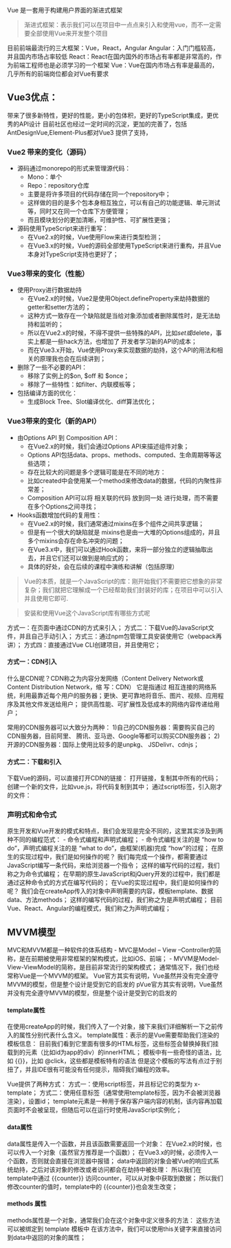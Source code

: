 Vue 是一套用于构建用户界面的渐进式框架
> 渐进式框架：表示我们可以在项目中一点点来引入和使用vue，而不一定需要全部使用Vue来开发整个项目

目前前端最流行的三大框架：Vue，React，Angular
Angular：入门门槛较高，并且国内市场占率较低
React：React在国内国外的市场占有率都是非常高的，作为前端工程师也是必须学习的一个框架
Vue：Vue在国内市场占有率是最高的，几乎所有的前端岗位都会对Vue有要求

## Vue3优点：
带来了很多新特性，更好的性能，更小的包体积，更好的TypeScript集成，更优秀的API设计
目前社区也经过一定时间的沉淀，更加的完善了，包括AntDesignVue,Element-Plus都对Vue3 提供了支持，

### Vue2 带来的变化（源码）
- 源码通过monorepo的形式来管理源代码：   
    - Mono：单个 
    - Repo：repository仓库
    - 主要是将许多项目的代码存储在同一个repository中；
    - 这样做的目的是多个包本身相互独立，可以有自己的功能逻辑、单元测试等，同时又在同一个仓库下方便管理；
    - 而且模块划分的更加清晰，可维护性、可扩展性更强； 
- 源码使用TypeScript来进行重写： 
    - 在Vue2.x的时候，Vue使用Flow来进行类型检测； 
    - 在Vue3.x的时候，Vue的源码全部使用TypeScript来进行重构，并且Vue本身对TypeScript支持也更好了；

### Vue3带来的变化（性能）
- 使用Proxy进行数据劫持
    - 在Vue2.x的时候，Vue2是使用Object.defineProperty来劫持数据的getter和setter方法的；
    - 这种方式一致存在一个缺陷就是当给对象添加或者删除属性时，是无法劫持和监听的；
    - 所以在Vue2.x的时候，不得不提供一些特殊的API，比如$set或$delete，事实上都是一些hack方法，也增加了
开发者学习新的API的成本； 
    - 而在Vue3.x开始，Vue使用Proxy来实现数据的劫持，这个API的用法和相关的原理我也会在后续讲到；
- 删除了一些不必要的API： 
    - 移除了实例上的$on, $off 和 $once；
    - 移除了一些特性：如filter、内联模板等；
-  包括编译方面的优化： 
    - 生成Block Tree、Slot编译优化、diff算法优化；

### Vue3带来的变化（新的API）
- 由Options API 到 Composition API： 
    - 在Vue2.x的时候，我们会通过Options API来描述组件对象； 
    - Options API包括data、props、methods、computed、生命周期等等这些选项；
    - 存在比较大的问题是多个逻辑可能是在不同的地方：
    - 比如created中会使用某一个method来修改data的数据，代码的内聚性非常差； 
    - Composition API可以将 相关联的代码 放到同一处 进行处理，而不需要在多个Options之间寻找； 
- Hooks函数增加代码的复用性： 
    - 在Vue2.x的时候，我们通常通过mixins在多个组件之间共享逻辑； 
    - 但是有一个很大的缺陷就是 mixins也是由一大堆的Options组成的，并且多个mixins会存在命名冲突的问题；
    - 在Vue3.x中，我们可以通过Hook函数，来将一部分独立的逻辑抽取出去，并且它们还可以做到是响应式的；
    - 具体的好处，会在后续的课程中演练和讲解（包括原理）

> Vue的本质，就是一个JavaScript的库：刚开始我们不需要把它想象的非常复杂；我们就把它理解成一个已经帮助我们封装好的库；在项目中可以引入并且使用它即可.

> 安装和使用Vue这个JavaScript库有哪些方式呢

方式一：在页面中通过CDN的方式来引入；
方式二：下载Vue的JavaScript文件，并且自己手动引入；
方式三：通过npm包管理工具安装使用它（webpack再讲）；
方式四：直接通过Vue CLI创建项目，并且使用它；

#### 方式一：CDN引入
什么是CDN呢？CDN称之为内容分发网络（Content Delivery Network或Content Distribution Network，缩 写：CDN） 
它是指通过 相互连接的网络系统，利用最靠近每个用户的服务器；更快、更可靠地将音乐、图片、视频、应用程序及其他文件发送给用户；
提供高性能、可扩展性及低成本的网络内容传递给用户；

常用的CDN服务器可以大致分为两种： 1)自己的CDN服务器：需要购买自己的CDN服务器，目前阿里、
腾讯、亚马逊、Google等都可以购买CDN服务器； 2)开源的CDN服务器：国际上使用比较多的是unpkg、 JSDelivr、cdnjs；
> <script src="https://unpkg.com/vue@next"></script>

#### 方式二：下载和引入

下载Vue的源码，可以直接打开CDN的链接： 
打开链接，复制其中所有的代码； 
创建一个新的文件，比如vue.js，将代码复制到其中；
通过script标签，引入刚才的文件： 

> <script src="../js/vue.js"></script>

### 声明式和命令式
原生开发和Vue开发的模式和特点，我们会发现是完全不同的，这里其实涉及到两种不同的编程范式： 
    - 命令式编程和声明式编程； 
    - 命令式编程关注的是 “how to do”，声明式编程关注的是 “what to do”，由框架(机器)完成 “how”的过程；
在原生的实现过程中，我们是如何操作的呢？
    我们每完成一个操作，都需要通过JavaScript编写一条代码，来给浏览器一个指令；
    这样的编写代码的过程，我们称之为命令式编程； 
    在早期的原生JavaScript和jQuery开发的过程中，我们都是通过这种命令式的方式在编写代码的；
在Vue的实现过程中，我们是如何操作的呢？
    我们会在createApp传入的对象中声明需要的内容，模板template、数据data、方法methods； 
    这样的编写代码的过程，我们称之为是声明式编程； 
    目前Vue、React、Angular的编程模式，我们称之为声明式编程；

## MVVM模型
MVC和MVVM都是一种软件的体系结构
    - MVC是Model – View –Controller的简称，是在前期被使用非常框架的架构模式，比如iOS、前端；
    - MVVM是Model-View-ViewModel的简称，是目前非常流行的架构模式；
通常情况下，我们也经常称Vue是一个MVVM的框架。
    Vue官方其实有说明，Vue虽然并没有完全遵守MVVM的模型，但是整个设计是受到它的启发的
    pVue官方其实有说明，Vue虽然并没有完全遵守MVVM的模型，但是整个设计是受到它的启发的

#### template属性
在使用createApp的时候，我们传入了一个对象，接下来我们详细解析一下之前传入的属性分别代表什么含义。 
template属性：表示的是Vue需要帮助我们渲染的模板信息： 
    目前我们看到它里面有很多的HTML标签，这些标签会替换掉我们挂载到的元素（比如id为app的div）的innerHTML； 
    模板中有一些奇怪的语法，比如 {{}}，比如 @click，这些都是模板特有的语法
但是这个模板的写法有点过于别扭了，并且IDE很有可能没有任何提示，阻碍我们编程的效率。 

Vue提供了两种方式：
    方式一：使用script标签，并且标记它的类型为 x-template； 
    方式二：使用任意标签（通常使用template标签，因为不会被浏览器渲染），设置id； template元素是一种用于保存客户端内容的机制，该内容再加载页面时不会被呈现，但随后可以在运行时使用JavaScript实例化；

#### data属性
data属性是传入一个函数，并且该函数需要返回一个对象：
    在Vue2.x的时候，也可以传入一个对象（虽然官方推荐是一个函数）；
    在Vue3.x的时候，必须传入一个函数，否则就会直接在浏览器中报错；
data中返回的对象会被Vue的响应式系统劫持，之后对该对象的修改或者访问都会在劫持中被处理：
    所以我们在template中通过 {{counter}} 访问counter，可以从对象中获取到数据；
    所以我们修改counter的值时，template中的 {{counter}}也会发生改变；

#### methods 属性
methods属性是一个对象，通常我们会在这个对象中定义很多的方法：
    这些方法可以被绑定到 template 模板中
    在该方法中，我们可以使用this关键字来直接访问到data中返回的对象的属性；
    